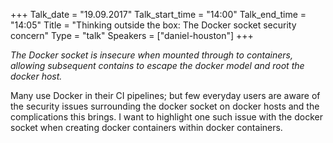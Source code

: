 +++
Talk_date = "19.09.2017"
Talk_start_time = "14:00"
Talk_end_time = "14:05"
Title = "Thinking outside the box: The Docker socket security concern"
Type = "talk"
Speakers = ["daniel-houston"]
+++

<p><em>The Docker socket is insecure when mounted through to containers, allowing subsequent contains to escape the docker model and root the docker host.</em></p>

<p>Many use Docker in their CI pipelines; but few everyday users are aware of the security issues surrounding the docker socket on docker hosts and the complications this brings. I want to highlight one such issue with the docker socket when creating docker containers within docker containers.</p>